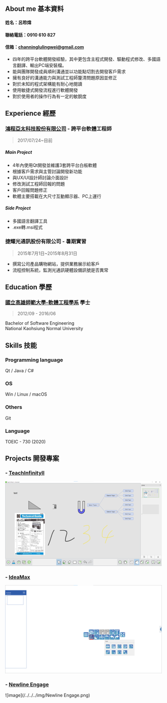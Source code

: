 ## About me 基本資料
#### 姓名：呂聆煒
#### 聯絡電話：0910 610 827
#### 信箱：channinglulingwei@gmail.com
* 四年的跨平台軟體開發經驗，其中更包含主程式開發、驅動程式修改、多國語言翻譯、輸出PC端安裝檔。
* 能與團隊開發成員順利溝通並以功能點切割去開發客戶需求
* 擁有良好的溝通能力與測試工程師釐清問題原因並修正
* 對於未知的程式架構能有耐心地閱讀
* 使用敏捷式開發流程進行軟體開發
* 對於使用者的操作行為有一定的敏銳度
## Experience 經歷
### [鴻程亞太科技股份有限公司](http://www.hitevision.com.tw/zh_TW/index.asp) - 跨平台軟體工程師
> 2017/07/24~目前
##### Main Project
* 4年內使用Qt開發並維護3套跨平台白板軟體
* 根據客戶需求與主管討論開發新功能
* 與UX/UI設計師討論介面設計
* 修改測試工程師回報的問題
* 客戶回報問題修正
* 軟體主要搭載在大尺寸互動顯示器、PC上運行
>
##### Side Project
* 多國語言翻譯工具
* .exe轉.msi程式

### 捷耀光通訊股份有限公司 - 暑期實習
> 2015年7月1日~2015年8月31日
* 撰寫公司產品購物網站，提供業務展示給客戶
* 流程控制系統，監測光通訊硬體設備訊號是否異常

## Education 學歷
### [國立高雄師範大學-軟體工程學系](https://dept.nknu.edu.tw/WE/zh/) 學士 
>2012/09 - 2016/06

Bachelor of Software Engineering <br>
National Kaohsiung Normal University 

## Skills 技能
### Programming language
Qt / Java / C# 
### OS
Win / Linux / macOS
### Others
Git
### Language
TOEIC - 730 (2020)

## Projects 開發專案
### - [TeachInfinityII](https://newline-interactive.com/zh-hant/products/teach-infinity/)
![image](/../../../img/TeachInfinityII.png) 
### - [IdeaMax](https://newline-interactive.com/usa/products/ideamax-digital-whiteboard-software/)
![image](/../../../img/IdeaMax.png) 
### - [Newline Engage](https://newline-interactive.com/products/whiteboard/)
![image](/../../../img/Newline Engage.png) 

